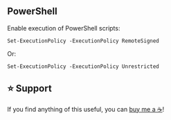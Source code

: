 PowerShell
----------

Enable execution of PowerShell scripts:

```pwsh
Set-ExecutionPolicy -ExecutionPolicy RemoteSigned
```

Or:

```pwsh
Set-ExecutionPolicy -ExecutionPolicy Unrestricted
```

⭐ Support
---------

If you find anything of this useful, you can [buy me a ☕](https://www.buymeacoffee.com/ubihazard "Donate")!
